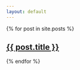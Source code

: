 ```yaml
---
layout: default
---
```


<div class="posts">
  {% for post in site.posts %}
    <article class="post">
      <h2><a href="{{ site.baseurl }}{{ post.url }}">{{ post.title }}</a></h2>
    </article>
  {% endfor %}
</div>